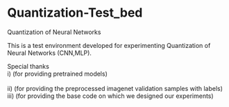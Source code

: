 # Quantization-Test_bed <br /> 
Quantization of Neural Networks <br /> 

This is a test environment developed for experimenting Quantization of Neural Networks (CNN,MLP). <br /> 



Special thanks <br /> 
  i) (for providing pretrained models) <br />    
  ii)  (for providing the preprocessed imagenet validation samples with labels) <br /> 
  iii) (for providing the base code on which we designed our experiments) <br /> 


